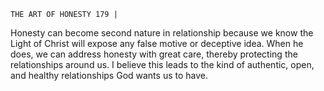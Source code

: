 ```
THE ART OF HONESTY 179 |
```
Honesty can become second nature in relationship because we know the
Light of Christ will expose any false motive or deceptive idea. When he does,
we can address honesty with great care, thereby protecting the relationships
around us. I believe this leads to the kind of authentic, open, and healthy
relationships God wants us to have.